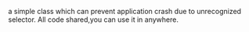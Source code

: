 a simple class which can prevent application crash due to unrecognized selector.
All code shared,you can use it in anywhere.
